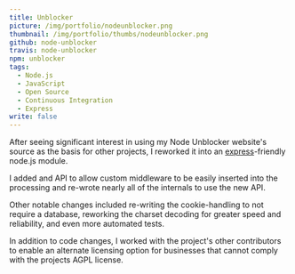 ```yaml
---
title: Unblocker
picture: /img/portfolio/nodeunblocker.png
thumbnail: /img/portfolio/thumbs/nodeunblocker.png
github: node-unblocker
travis: node-unblocker
npm: unblocker
tags: 
  - Node.js
  - JavaScript
  - Open Source
  - Continuous Integration
  - Express
write: false
---
```


After seeing significant interest in using my Node Unblocker website's source as the basis for other projects, I reworked it into an [express](http://expressjs.com/)-friendly node.js module.

I added and API to allow custom middleware to be easily inserted into the processing and re-wrote nearly all of the internals to use the new API.

Other notable changes included re-writing the cookie-handling to not require a database, reworking the charset decoding for greater speed and reliability, and even more automated tests.

In addition to code changes, I worked with the project's other contributors to enable an alternate licensing option for businesses that cannot comply with the projects AGPL license.
